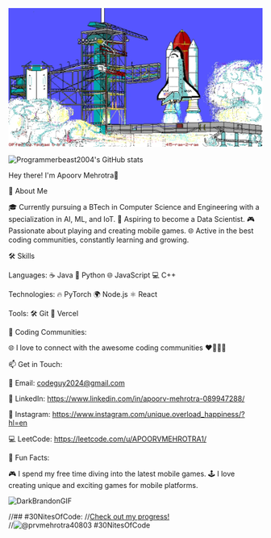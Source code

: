 <p align="center">
<img src="rocket.webp" alt="Banner"></a>
</p>

![Programmerbeast2004's GitHub stats](https://github-readme-stats.vercel.app/api?username=programmerbeast2004&show_icons=true&theme=radical)



Hey there! I'm Apoorv Mehrotra👋


🚀 About Me

🎓 Currently pursuing a BTech in Computer Science and Engineering with a specialization in AI, ML, and IoT.
🎯 Aspiring to become a Data Scientist.
🎮 Passionate about playing and creating mobile games.
🌐 Active in the best coding communities, constantly learning and growing.


🛠️ Skills

Languages:
☕ Java
🐍 Python
🌐 JavaScript
💻 C++

Technologies:
🔥 PyTorch
🌍 Node.js
⚛️ React

Tools:
🛠️ Git
🚀 Vercel


🌟 Coding Communities:

🌐 I love to connect with the awesome coding communities ❤️🧑🏻‍💻


📫 Get in Touch:

📧 Email: codeguy2024@gmail.com

💼 LinkedIn: https://www.linkedin.com/in/apoorv-mehrotra-089947288/

📸 Instagram: https://www.instagram.com/unique.overload_happiness/?hl=en

💻 LeetCode: https://leetcode.com/u/APOORVMEHROTRA1/


🎉 Fun Facts:

🎮 I spend my free time diving into the latest mobile games.
🕹️ I love creating unique and exciting games for mobile platforms.


![DarkBrandonGIF](https://github.com/programmerbeast2004/programmerbeast2004/assets/142567279/2d1c2855-c9b8-41ad-8e53-d2bec8fcd874)

//## #30NitesOfCode:
  //[Check out my progress!](https://www.codedex.io/@prvmehrotra40803/30-nites-of-code)  
  //![@prvmehrotra40803 #30NitesOfCode](https://www.codedex.io/api/petStatus?user=prvmehrotra40803)
